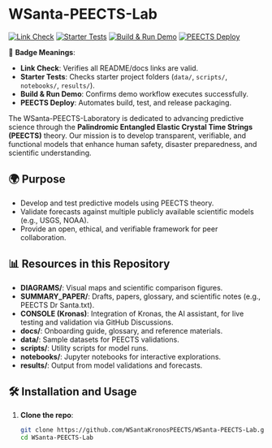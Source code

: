 # WSanta-PEECTS-Lab

[![Link Check](https://github.com/WSantaKronosPEECTS/WSanta-PEECTS-Lab/actions/workflows/link-check.yml/badge.svg)](https://github.com/WSantaKronosPEECTS/WSanta-PEECTS-Lab/actions/workflows/link-check.yml)
[![Starter Tests](https://github.com/WSantaKronosPEECTS/WSanta-PEECTS-Lab/actions/workflows/starter-tests.yml/badge.svg)](https://github.com/WSantaKronosPEECTS/WSanta-PEECTS-Lab/actions/workflows/starter-tests.yml)
[![Build & Run Demo](https://github.com/WSantaKronosPEECTS/WSanta-PEECTS-Lab/actions/workflows/build-demo.yml/badge.svg)](https://github.com/WSantaKronosPEECTS/WSanta-PEECTS-Lab/actions/workflows/build-demo.yml)
[![PEECTS Deploy](https://github.com/WSantaKronosPEECTS/WSanta-PEECTS-Lab/actions/workflows/PEECTS-deploy.yml/badge.svg)](https://github.com/WSantaKronosPEECTS/WSanta-PEECTS-Lab/actions/workflows/PEECTS-deploy.yml)

🔎 **Badge Meanings**:
- **Link Check**: Verifies all README/docs links are valid.
- **Starter Tests**: Checks starter project folders (`data/`, `scripts/`, `notebooks/`, `results/`).
- **Build & Run Demo**: Confirms demo workflow executes successfully.
- **PEECTS Deploy**: Automates build, test, and release packaging.

The WSanta-PEECTS-Laboratory is dedicated to advancing predictive science through the **Palindromic Entangled Elastic Crystal Time Strings (PEECTS)** theory. Our mission is to develop transparent, verifiable, and functional models that enhance human safety, disaster preparedness, and scientific understanding.

## 🌍 Purpose
- Develop and test predictive models using PEECTS theory.
- Validate forecasts against multiple publicly available scientific models (e.g., USGS, NOAA).
- Provide an open, ethical, and verifiable framework for peer collaboration.

## 📊 Resources in this Repository
- **DIAGRAMS/**: Visual maps and scientific comparison figures.
- **SUMMARY_PAPER/**: Drafts, papers, glossary, and scientific notes (e.g., PEECTS Dr Santa.txt).
- **CONSOLE (Kronas)**: Integration of Kronas, the AI assistant, for live testing and validation via GitHub Discussions.
- **docs/**: Onboarding guide, glossary, and reference materials.
- **data/**: Sample datasets for PEECTS validations.
- **scripts/**: Utility scripts for model runs.
- **notebooks/**: Jupyter notebooks for interactive explorations.
- **results/**: Output from model validations and forecasts.

## 🛠 Installation and Usage
1. **Clone the repo**:  
   ```bash
   git clone https://github.com/WSantaKronosPEECTS/WSanta-PEECTS-Lab.git
   cd WSanta-PEECTS-Lab





